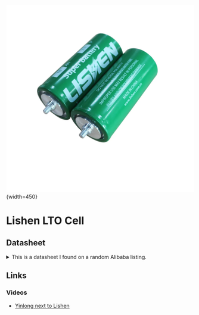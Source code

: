 ![Lishen Cells](./Lishen.png){width=450}

# Lishen LTO Cell

## Datasheet
<details>
<summary>This is a datasheet I found on a random Alibaba listing.</summary>

![Lishen Datasheet](./Datasheet.jpg){max-width=600}
</details>

## Links

### Videos
 - [Yinlong next to Lishen](https://www.youtube.com/watch?v=p5-nHNJn8WQ)